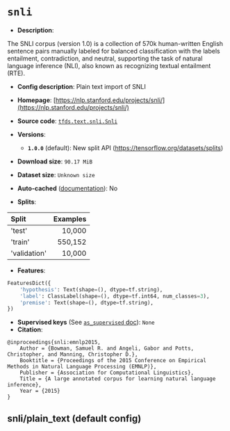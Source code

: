 <div itemscope itemtype="http://schema.org/Dataset">
  <div itemscope itemprop="includedInDataCatalog" itemtype="http://schema.org/DataCatalog">
    <meta itemprop="name" content="TensorFlow Datasets" />
  </div>

  <meta itemprop="name" content="snli" />
  <meta itemprop="description" content="The SNLI corpus (version 1.0) is a collection of 570k human-written English&#10;sentence pairs manually labeled for balanced classification with the labels&#10;entailment, contradiction, and neutral, supporting the task of natural language&#10;inference (NLI), also known as recognizing textual entailment (RTE).&#10;&#10;To use this dataset:&#10;&#10;```python&#10;import tensorflow_datasets as tfds&#10;&#10;ds = tfds.load(&#x27;snli&#x27;, split=&#x27;train&#x27;)&#10;for ex in ds.take(4):&#10;  print(ex)&#10;```&#10;&#10;See [the guide](https://www.tensorflow.org/datasets/overview) for more&#10;informations on [tensorflow_datasets](https://www.tensorflow.org/datasets).&#10;&#10;" />
  <meta itemprop="url" content="https://www.tensorflow.org/datasets/catalog/snli" />
  <meta itemprop="sameAs" content="https://nlp.stanford.edu/projects/snli/" />
  <meta itemprop="citation" content="@inproceedings{snli:emnlp2015,&#10;    Author = {Bowman, Samuel R. and Angeli, Gabor and Potts, Christopher, and Manning, Christopher D.},&#10;    Booktitle = {Proceedings of the 2015 Conference on Empirical Methods in Natural Language Processing (EMNLP)},&#10;  Publisher = {Association for Computational Linguistics},&#10;   Title = {A large annotated corpus for learning natural language inference},&#10;    Year = {2015}&#10;}" />
</div>

# `snli`

*   **Description**:

The SNLI corpus (version 1.0) is a collection of 570k human-written English
sentence pairs manually labeled for balanced classification with the labels
entailment, contradiction, and neutral, supporting the task of natural language
inference (NLI), also known as recognizing textual entailment (RTE).

*   **Config description**: Plain text import of SNLI

*   **Homepage**:
    [https://nlp.stanford.edu/projects/snli/](https://nlp.stanford.edu/projects/snli/)

*   **Source code**:
    [`tfds.text.snli.Snli`](https://github.com/tensorflow/datasets/tree/master/tensorflow_datasets/text/snli.py)

*   **Versions**:

    *   **`1.0.0`** (default): New split API
        (https://tensorflow.org/datasets/splits)

*   **Download size**: `90.17 MiB`

*   **Dataset size**: `Unknown size`

*   **Auto-cached**
    ([documentation](https://www.tensorflow.org/datasets/performances#auto-caching)):
    No

*   **Splits**:

Split        | Examples
:----------- | -------:
'test'       | 10,000
'train'      | 550,152
'validation' | 10,000

*   **Features**:

```python
FeaturesDict({
    'hypothesis': Text(shape=(), dtype=tf.string),
    'label': ClassLabel(shape=(), dtype=tf.int64, num_classes=3),
    'premise': Text(shape=(), dtype=tf.string),
})
```
*   **Supervised keys** (See
    [`as_supervised` doc](https://www.tensorflow.org/datasets/api_docs/python/tfds/load#args)):
    `None`
*   **Citation**:

```
@inproceedings{snli:emnlp2015,
    Author = {Bowman, Samuel R. and Angeli, Gabor and Potts, Christopher, and Manning, Christopher D.},
    Booktitle = {Proceedings of the 2015 Conference on Empirical Methods in Natural Language Processing (EMNLP)},
    Publisher = {Association for Computational Linguistics},
    Title = {A large annotated corpus for learning natural language inference},
    Year = {2015}
}
```

## snli/plain_text (default config)
